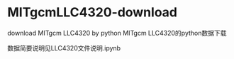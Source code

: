 # MITgcmLLC4320-download
download MITgcm LLC4320 by python
MITgcm LLC4320的python数据下载

数据简要说明见LLC4320文件说明.ipynb
